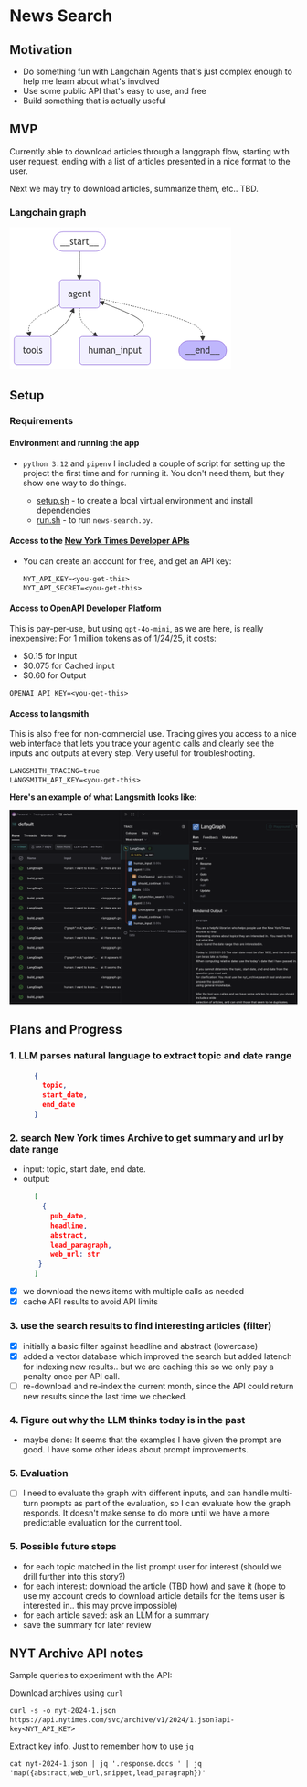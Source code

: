 # News Search

## Motivation

- Do something fun with Langchain Agents that's just complex enough to help me learn about what's involved
- Use some public API that's easy to use, and free
- Build something that is actually useful

## MVP

Currently able to download articles through a langgraph flow, starting with user request, ending with a list of articles presented in a nice format to the user.

Next we may try to download articles, summarize them, etc.. TBD.

### Langchain graph

![Graph](graph.png)

## Setup

### Requirements

#### Environment and running the app

- `python 3.12` and `pipenv` I included a couple of script for setting up the project the first time and for running it. You don't need them, but they show one way to do things.

  - [setup.sh](scripts/setup.sh) - to create a local virtual environment and install dependencies
  - [run.sh](scripts/run.sh) - to run `news-search.py`.

#### Access to the [New York Times Developer APIs](https://developer.nytimes.com/apis)

- You can create an account for free, and get an API key:

  ```shell
  NYT_API_KEY=<you-get-this>
  NYT_API_SECRET=<you-get-this>
  ```

#### Access to [OpenAPI Developer Platform](https://platform.openai.com/docs/overview)

This is pay-per-use, but using `gpt-4o-mini`, as we are here, is really inexpensive: For 1 million tokens as of 1/24/25, it costs:

- $0.15 for Input
- $0.075 for Cached input
- $0.60 for Output

```shell
OPENAI_API_KEY=<you-get-this>
```

#### Access to langsmith

This is also free for non-commercial use. Tracing gives you access to a nice web interface that lets you trace your agentic calls and clearly see the inputs and outputs at every step. Very useful for troubleshooting.

```shell
LANGSMITH_TRACING=true
LANGSMITH_API_KEY=<you-get-this>
```

**Here's an example of what Langsmith looks like:**

![Graph](langsmith.png)

## Plans and Progress

### 1. LLM parses natural language to extract topic and date range

```json
      {
        topic,
        start_date,
        end_date
      }
```

### 2. search New York times Archive to get summary and url by date range

- input: topic, start date, end date.
- output:

```json
      [
        {
          pub_date,
          headline,
          abstract,
          lead_paragraph,
          web_url: str
       }
      ]
```

- [x] we download the news items with multiple calls as needed
- [x] cache API results to avoid API limits

### 3. use the search results to find interesting articles (filter)

- [x] initially a basic filter against headline and abstract (lowercase)
- [x] added a vector database which improved the search but added latench for indexing new results.. but we are caching this so we only pay a penalty once per API call.
- [ ] re-download and re-index the current month, since the API could return new results since the last time we checked.

### 4. Figure out why the LLM thinks today is in the past

- maybe done: It seems that the examples I have given the prompt are good. I have some other ideas about prompt improvements.

### 5. Evaluation

- [ ] I need to evaluate the graph with different inputs, and can handle multi-turn prompts as part of the evaluation, so I can evaluate how the graph responds.  It doesn't make sense to do more until we have a more predictable evaluation for the current tool.

### 5. Possible future steps

- for each topic matched in the list prompt user for interest (should we drill further into this story?)
- for each interest: download the article (TBD how) and save it (hope to use my account creds to download article details for the items user is interested in.. this may prove impossible)
- for each article saved: ask an LLM for a summary
- save the summary for later review

## NYT Archive API notes

Sample queries to experiment with the API:

Download archives using `curl`

```shell
curl -s -o nyt-2024-1.json https://api.nytimes.com/svc/archive/v1/2024/1.json?api-key<NYT_API_KEY>
```

Extract key info. Just to remember how to use `jq`

```shell
cat nyt-2024-1.json | jq '.response.docs ' | jq 'map({abstract,web_url,snippet,lead_paragraph})'
```
